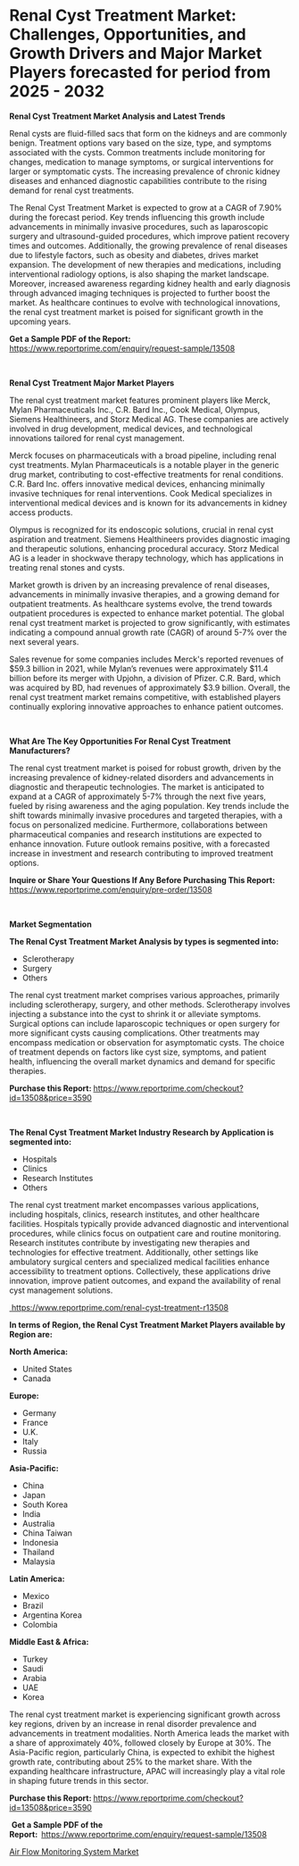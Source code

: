 <p><h1>Renal Cyst Treatment Market: Challenges, Opportunities, and Growth Drivers and Major Market Players forecasted for period from 2025 - 2032</h1></p><p><strong>Renal Cyst Treatment Market Analysis and Latest Trends</strong></p>
<p><p>Renal cysts are fluid-filled sacs that form on the kidneys and are commonly benign. Treatment options vary based on the size, type, and symptoms associated with the cysts. Common treatments include monitoring for changes, medication to manage symptoms, or surgical interventions for larger or symptomatic cysts. The increasing prevalence of chronic kidney diseases and enhanced diagnostic capabilities contribute to the rising demand for renal cyst treatments.</p><p>The Renal Cyst Treatment Market is expected to grow at a CAGR of 7.90% during the forecast period. Key trends influencing this growth include advancements in minimally invasive procedures, such as laparoscopic surgery and ultrasound-guided procedures, which improve patient recovery times and outcomes. Additionally, the growing prevalence of renal diseases due to lifestyle factors, such as obesity and diabetes, drives market expansion. The development of new therapies and medications, including interventional radiology options, is also shaping the market landscape. Moreover, increased awareness regarding kidney health and early diagnosis through advanced imaging techniques is projected to further boost the market. As healthcare continues to evolve with technological innovations, the renal cyst treatment market is poised for significant growth in the upcoming years.</p></p>
<p><strong>Get a Sample PDF of the Report:&nbsp;</strong> <a href="https://www.reportprime.com/enquiry/request-sample/13508?utm_campaign=3115&utm_medium=2&utm_source=Github&utm_content=ia&utm_term=20032025&utm_id=renal-cyst-treatment">https://www.reportprime.com/enquiry/request-sample/13508</a></p>
<p>&nbsp;</p>
<p><strong>Renal Cyst Treatment Major Market Players</strong></p>
<p><p>The renal cyst treatment market features prominent players like Merck, Mylan Pharmaceuticals Inc., C.R. Bard Inc., Cook Medical, Olympus, Siemens Healthineers, and Storz Medical AG. These companies are actively involved in drug development, medical devices, and technological innovations tailored for renal cyst management.</p><p>Merck focuses on pharmaceuticals with a broad pipeline, including renal cyst treatments. Mylan Pharmaceuticals is a notable player in the generic drug market, contributing to cost-effective treatments for renal conditions. C.R. Bard Inc. offers innovative medical devices, enhancing minimally invasive techniques for renal interventions. Cook Medical specializes in interventional medical devices and is known for its advancements in kidney access products.</p><p>Olympus is recognized for its endoscopic solutions, crucial in renal cyst aspiration and treatment. Siemens Healthineers provides diagnostic imaging and therapeutic solutions, enhancing procedural accuracy. Storz Medical AG is a leader in shockwave therapy technology, which has applications in treating renal stones and cysts.</p><p>Market growth is driven by an increasing prevalence of renal diseases, advancements in minimally invasive therapies, and a growing demand for outpatient treatments. As healthcare systems evolve, the trend towards outpatient procedures is expected to enhance market potential. The global renal cyst treatment market is projected to grow significantly, with estimates indicating a compound annual growth rate (CAGR) of around 5-7% over the next several years.</p><p>Sales revenue for some companies includes Merck's reported revenues of $59.3 billion in 2021, while Mylan’s revenues were approximately $11.4 billion before its merger with Upjohn, a division of Pfizer. C.R. Bard, which was acquired by BD, had revenues of approximately $3.9 billion. Overall, the renal cyst treatment market remains competitive, with established players continually exploring innovative approaches to enhance patient outcomes.</p></p>
<p>&nbsp;</p>
<p><strong>What Are The Key Opportunities For Renal Cyst Treatment Manufacturers?</strong></p>
<p><p>The renal cyst treatment market is poised for robust growth, driven by the increasing prevalence of kidney-related disorders and advancements in diagnostic and therapeutic technologies. The market is anticipated to expand at a CAGR of approximately 5-7% through the next five years, fueled by rising awareness and the aging population. Key trends include the shift towards minimally invasive procedures and targeted therapies, with a focus on personalized medicine. Furthermore, collaborations between pharmaceutical companies and research institutions are expected to enhance innovation. Future outlook remains positive, with a forecasted increase in investment and research contributing to improved treatment options.</p></p>
<p><strong>Inquire or Share Your Questions If Any Before Purchasing This Report:</strong> <a href="https://www.reportprime.com/enquiry/pre-order/13508?utm_campaign=3115&utm_medium=2&utm_source=Github&utm_content=ia&utm_term=20032025&utm_id=renal-cyst-treatment">https://www.reportprime.com/enquiry/pre-order/13508</a></p>
<p>&nbsp;</p>
<p><strong>Market Segmentation</strong></p>
<p><strong>The Renal Cyst Treatment Market Analysis by types is segmented into:</strong></p>
<p><ul><li>Sclerotherapy</li><li>Surgery</li><li>Others</li></ul></p>
<p><p>The renal cyst treatment market comprises various approaches, primarily including sclerotherapy, surgery, and other methods. Sclerotherapy involves injecting a substance into the cyst to shrink it or alleviate symptoms. Surgical options can include laparoscopic techniques or open surgery for more significant cysts causing complications. Other treatments may encompass medication or observation for asymptomatic cysts. The choice of treatment depends on factors like cyst size, symptoms, and patient health, influencing the overall market dynamics and demand for specific therapies.</p></p>
<p><strong>Purchase this Report:&nbsp;</strong><a href="https://www.reportprime.com/checkout?id=13508&price=3590&utm_campaign=3115&utm_medium=2&utm_source=Github&utm_content=ia&utm_term=20032025&utm_id=renal-cyst-treatment">https://www.reportprime.com/checkout?id=13508&price=3590</a></p>
<p>&nbsp;</p>
<p><strong>The Renal Cyst Treatment Market Industry Research by Application is segmented into:</strong></p>
<p><ul><li>Hospitals</li><li>Clinics</li><li>Research Institutes</li><li>Others</li></ul></p>
<p><p>The renal cyst treatment market encompasses various applications, including hospitals, clinics, research institutes, and other healthcare facilities. Hospitals typically provide advanced diagnostic and interventional procedures, while clinics focus on outpatient care and routine monitoring. Research institutes contribute by investigating new therapies and technologies for effective treatment. Additionally, other settings like ambulatory surgical centers and specialized medical facilities enhance accessibility to treatment options. Collectively, these applications drive innovation, improve patient outcomes, and expand the availability of renal cyst management solutions.</p></p>
<p><a href="https://www.reportprime.com/renal-cyst-treatment-r13508?utm_campaign=3115&utm_medium=2&utm_source=Github&utm_content=ia&utm_term=20032025&utm_id=renal-cyst-treatment">&nbsp;https://www.reportprime.com/renal-cyst-treatment-r13508</a></p>
<p><strong>In terms of Region, the Renal Cyst Treatment Market Players available by Region are:</strong></p>
<p>
    <p> <strong> North America: </strong>
        <ul>
            <li>United States</li>
            <li>Canada</li>
        </ul>
        </p> 
    <p> <strong> Europe: </strong>
        <ul>
            <li>Germany</li>
            <li>France</li>
            <li>U.K.</li>
            <li>Italy</li>
            <li>Russia</li>
        </ul>
        </p> 
    <p> <strong> Asia-Pacific: </strong>
        <ul>
            <li>China</li>
            <li>Japan</li>
            <li>South Korea</li>
            <li>India</li>
            <li>Australia</li>
            <li>China Taiwan</li>
            <li>Indonesia</li>
            <li>Thailand</li>
            <li>Malaysia</li>
        </ul>
        </p> 
    <p> <strong> Latin America: </strong>
        <ul>
            <li>Mexico</li>
            <li>Brazil</li>
            <li>Argentina Korea</li>
            <li>Colombia</li>
        </ul>
        </p> 
    <p> <strong> Middle East & Africa: </strong>
        <ul>
            <li>Turkey</li>
            <li>Saudi</li>
            <li>Arabia</li>
            <li>UAE</li>
            <li>Korea</li>
        </ul>
    </p>
    </p>
<p><p>The renal cyst treatment market is experiencing significant growth across key regions, driven by an increase in renal disorder prevalence and advancements in treatment modalities. North America leads the market with a share of approximately 40%, followed closely by Europe at 30%. The Asia-Pacific region, particularly China, is expected to exhibit the highest growth rate, contributing about 25% to the market share. With the expanding healthcare infrastructure, APAC will increasingly play a vital role in shaping future trends in this sector.</p></p>
<p><strong>Purchase this Report: </strong><a href="https://www.reportprime.com/checkout?id=13508&price=3590&utm_campaign=3115&utm_medium=2&utm_source=Github&utm_content=ia&utm_term=20032025&utm_id=renal-cyst-treatment">https://www.reportprime.com/checkout?id=13508&price=3590</a></p>
<p>&nbsp;<strong>Get a Sample PDF of the Report:&nbsp;&nbsp;</strong><a href="https://www.reportprime.com/enquiry/request-sample/13508?utm_campaign=3115&utm_medium=2&utm_source=Github&utm_content=ia&utm_term=20032025&utm_id=renal-cyst-treatment">https://www.reportprime.com/enquiry/request-sample/13508</a></p>
<p><strong></strong></p>
<p><p><a href="https://github.com/dailyspunj47/Market-Research-Report-List-1/blob/main/air-flow-monitoring-system-market.md?utm_campaign=3115&utm_medium=2&utm_source=Github&utm_content=ia&utm_term=20032025&utm_id=renal-cyst-treatment">Air Flow Monitoring System Market</a></p></p>